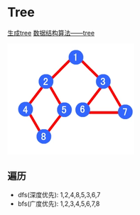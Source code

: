 # Tree

[生成tree](https://github.com/LeuisKen/leuisken.github.io/issues/2)
[数据结构算法——tree](https://lewis617.github.io/2017/02/18/tree/)

![tree](./tree.png)

## 遍历

- dfs(深度优先): 1,2,4,8,5,3,6,7
- bfs(广度优先): 1,2,3,4,5,6,7,8
